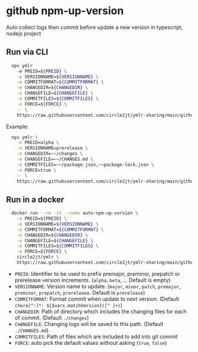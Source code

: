 # github npm-up-version
Auto collect logs then commit before update a new version in typescript, nodejs project

## Run via CLI
```sh
  npx ymlr 
    -e PREID=${PREID} \
    -e VERSIONNAME=${VERSIONNAME} \
    -e COMMITFORMAT=${COMMITFORMAT} \
    -e CHANGEDIR=${CHANGEDIR} \
    -e CHANGEFILE=${CHANGEFILE} \
    -e COMMITFILES=${COMMITFILES} \
    -e FORCE=${FORCE} \
    -- \
    https://raw.githubusercontent.com/circle2jt/ymlr-sharing/main/github/npm-up-version/index.yaml
```
Example: 
```sh
  npx ymlr \
    -e PREID=alpha \
    -e VERSIONNAME=prerelease \
    -e CHANGEDIR=~~/changes \
    -e CHANGEFILE=~~/CHANGES.md \
    -e COMMITFILES=~~/package.json,~~package-lock.json \
    -e FORCE=true \
    -- \
    https://raw.githubusercontent.com/circle2jt/ymlr-sharing/main/github/npm-up-version/index.yaml
```

## Run in a docker
```sh
  docker run --rm -it --name auto-npm-up-version \
    -e PREID=${PREID} \
    -e VERSIONNAME=${VERSIONNAME} \
    -e COMMITFORMAT=${COMMITFORMAT} \
    -e CHANGEDIR=${CHANGEDIR} \
    -e CHANGEFILE=${CHANGEFILE} \
    -e COMMITFILES=${COMMITFILES} \
    -e FORCE=${FORCE} \
    circle2jt/ymlr \
    https://raw.githubusercontent.com/circle2jt/ymlr-sharing/main/github/npm-up-version/index.yaml
```
- `PREID`:            Identifier to be used to prefix premajor, preminor, prepatch or prerelease version increments. (`alpha`, `beta`, ... Default is empty)
- `VERSIONNAME`:      Version name to update. (`major`, `minor`, `patch`, `premajor`, `preminor`, `prepatch`, `prerelease`. Default is `prerelease`)
- `COMMITFORMAT`:     Format commit when update to next version. (Default `chore[^:]*: ${$vars.matchVersion}([^ ]+)`)
- `CHANGEDIR`:        Path of directory which includes the changing files for each of commit. (Default `./changes`)
- `CHANGEFILE`:       Changing logs will be saved to this path. (Default `./CHANGES.md`)
- `COMMITFILES`:      Path of files which are included to add into git commit
- `FORCE`:            auto pick the default values without asking (`true`, `false`)